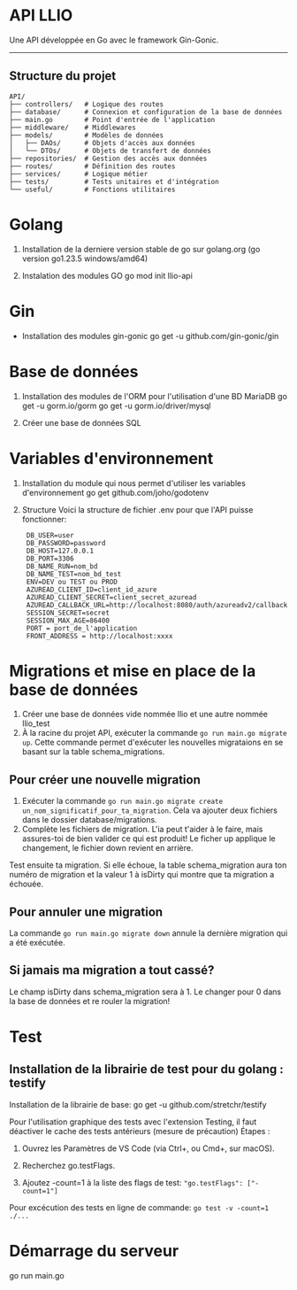 ﻿# API LLIO

Une API développée en Go avec le framework Gin-Gonic.

---

## Structure du projet

```plaintext
API/
├── controllers/   # Logique des routes
├── database/      # Connexion et configuration de la base de données
├── main.go        # Point d'entrée de l'application
├── middleware/    # Middlewares
├── models/        # Modèles de données
│   ├── DAOs/      # Objets d'accès aux données
│   └── DTOs/      # Objets de transfert de données
├── repositories/  # Gestion des accès aux données
├── routes/        # Définition des routes
├── services/      # Logique métier
├── tests/         # Tests unitaires et d'intégration
└── useful/        # Fonctions utilitaires
```
# Golang
1. Installation de la derniere version stable de go sur golang.org
    (go version go1.23.5 windows/amd64)
   
2. Instalation des modules GO
    go mod init llio-api

# Gin
- Installation des modules gin-gonic
   go get -u github.com/gin-gonic/gin

# Base de données
1. Installation des modules de l'ORM pour l'utilisation d'une BD MariaDB
   go get -u gorm.io/gorm
   go get -u gorm.io/driver/mysql

2. Créer une base de données SQL

# Variables d'environnement
1. Installation du module qui nous permet d'utiliser les variables d'environnement
   go get github.com/joho/godotenv

2. Structure
   Voici la structure de fichier .env pour que l'API puisse fonctionner:
   ```plaintext
    DB_USER=user
    DB_PASSWORD=password
    DB_HOST=127.0.0.1
    DB_PORT=3306
    DB_NAME_RUN=nom_bd
    DB_NAME_TEST=nom_bd_test
    ENV=DEV ou TEST ou PROD
    AZUREAD_CLIENT_ID=client_id_azure
    AZUREAD_CLIENT_SECRET=client_secret_azuread
    AZUREAD_CALLBACK_URL=http://localhost:8080/auth/azureadv2/callback
    SESSION_SECRET=secret
    SESSION_MAX_AGE=86400
    PORT = port_de_l'application
    FRONT_ADDRESS = http://localhost:xxxx
   ```

# Migrations et mise en place de la base de données
1. Créer une base de données vide nommée llio et une autre nommée llio_test
2. À la racine du projet API, exécuter la commande `go run main.go migrate up`. Cette commande permet d'exécuter les nouvelles migrataions en se basant sur la table schema_migrations.

## Pour créer une nouvelle migration
1. Exécuter la commande  `go run main.go migrate create un_nom_significatif_pour_ta_migration`. Cela va ajouter deux fichiers dans le dossier database/migrations.
2. Complète les fichiers de migration. L'ia peut t'aider à le faire, mais assures-toi de bien valider ce qui est produit! Le ficher up applique le changement, le fichier down revient en arrière.

Test ensuite ta migration. Si elle échoue, la table schema_migration aura ton numéro de migration et la valeur 1 à isDirty qui montre que ta migration a échouée.

## Pour annuler une migration
La commande  `go run main.go migrate down` annule la dernière migration qui a été exécutée.

## Si jamais ma migration a tout cassé?
Le champ isDirty dans schema_migration sera à 1. Le changer pour 0 dans la base de données et re rouler la migration!

# Test
## Installation de la librairie de test pour du golang : testify
Installation de la librairie de base:
go get -u github.com/stretchr/testify

Pour l'utilisation graphique des tests avec l'extension Testing, il faut déactiver le cache des tests antérieurs (mesure de précaution)
Étapes :
1. Ouvrez les Paramètres de VS Code (via Ctrl+, ou Cmd+, sur macOS).

2. Recherchez go.testFlags.

3. Ajoutez -count=1 à la liste des flags de test:
`"go.testFlags": ["-count=1"]`


Pour excécution des tests en ligne de commande:
`go test -v -count=1 ./...`

# Démarrage du serveur
go run main.go
